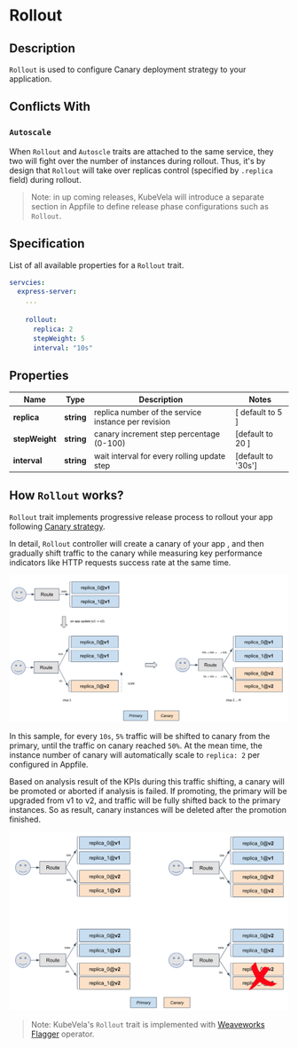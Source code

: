 # Rollout

## Description

`Rollout` is used to configure Canary deployment strategy to your application.

## Conflicts With

### `Autoscale`

When `Rollout` and `Autoscle` traits are attached to the same service, they two will fight over the number of instances during rollout. Thus, it's by design that `Rollout` will take over replicas control (specified by `.replica` field) during rollout.

> Note: in up coming releases, KubeVela will introduce a separate section in Appfile to define release phase configurations such as `Rollout`.

## Specification

List of all available properties for a `Rollout` trait.

```yaml
servcies:
  express-server:
    ...

    rollout:
      replica: 2
      stepWeight: 5
      interval: "10s"
```

## Properties

Name | Type | Description | Notes
------------ | ------------- | ------------- | -------------
**replica** | **string** | replica number of the service instance per revision | [ default to 5 ]
**stepWeight** | **string** | canary increment step percentage (0-100)| [default to 20 ]
**interval** | **string** | wait interval for every rolling update step | [default to '30s'] 

## How `Rollout` works?

`Rollout` trait implements progressive release process to rollout your app following [Canary strategy](https://martinfowler.com/bliki/CanaryRelease.html).

In detail, `Rollout` controller will create a canary of your app , and then gradually shift traffic to the canary while measuring key performance indicators like HTTP requests success rate at the same time. 


![alt](../../../../resources/traffic-shifting-analysis.png)

In this sample, for every `10s`, `5%` traffic will be shifted to canary from the primary, until the traffic on canary reached `50%`. At the mean time, the instance number of canary will automatically scale to `replica: 2` per configured in Appfile.


Based on analysis result of the KPIs during this traffic shifting, a canary will be promoted or aborted if analysis is failed. If promoting, the primary will be upgraded from v1 to v2, and traffic will be fully shifted back to the primary instances. So as result, canary instances will be deleted after the promotion finished.

![alt](../../../../resources/promotion.png)

> Note: KubeVela's `Rollout` trait is implemented with [Weaveworks Flagger](https://flagger.app/) operator.